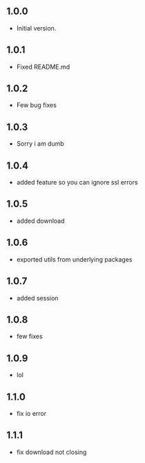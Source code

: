 ## 1.0.0

- Initial version.

## 1.0.1

- Fixed README.md

## 1.0.2

- Few bug fixes

## 1.0.3

- Sorry i am dumb

## 1.0.4

- added feature so you can ignore ssl errors


## 1.0.5

- added download

## 1.0.6

- exported utils from underlying packages


## 1.0.7

- added session


## 1.0.8

- few fixes


## 1.0.9

- lol

## 1.1.0

- fix io error


## 1.1.1

- fix download not closing